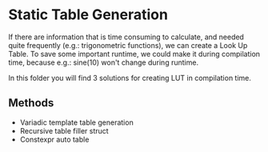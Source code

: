 # Static Table Generation
If there are information that is time consuming to calculate, and needed quite frequently (e.g.: trigonometric functions), we can create a Look Up Table. To save some important runtime, we could make it during compilation time, because e.g.: sine(10) won't change during runtime.

In this folder you will find 3 solutions for creating LUT in compilation time.

## Methods
* Variadic template table generation
* Recursive table filler struct
* Constexpr auto table
